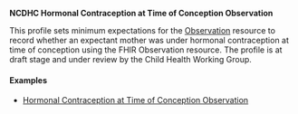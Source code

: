 **NCDHC Hormonal Contraception at Time of Conception Observation**

This profile sets minimum expectations for the [Observation] resource to record whether an expectant mother was under hormonal contraception at time of conception using the FHIR Observation resource. The profile is at draft stage and under review by the Child Health Working Group. 

#### Examples

- [Hormonal Contraception at Time of Conception Observation](ncdhc-observation-hormonal-contraception-at-conception-example.html)

[Observation]: http://hl7.org/fhir/observation.html


